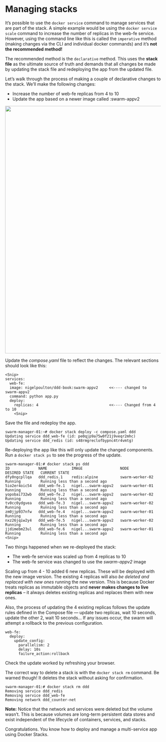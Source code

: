 # Managing stacks
It’s possible to use the `docker service` command to manage services that are part of the stack. A simple example would be using the `docker service scale` command to increase the number of replicas in the web-fe service. However, using the command line like this is called the `imperative` method (making changes via the CLI and individual docker commands) and it’s **not the recommended method!**

The recommended method is the `declarative` method. This uses the **stack file** as the ultimate source of truth and demands that all changes be made by updating the stack file and redeploying the app from the updated file.

Let’s walk through the process of making a couple of declarative changes to the stack. We’ll make the following changes:
  - Increase the number of web-fe replicas from 4 to 10
  - Update the app based on a newer image called :swarm-appv2

<p align="center">
  <img src="https://github.com/rezaharasani/deploying-apps-with-docker-stacks/assets/73277136/0fd01826-f693-4860-8f03-9a92ac906918" width="800"/>
</p>

Update the *compose.yaml* file to reflect the changes. The relevant sections should look like this:
```
<Snip>
services:
  web-fe:
  image: nigelpoulton/ddd-book:swarm-appv2     <<---- changed to swarm-appv2
  command: python app.py
  deploy:
    replicas: 4                                <<---- Changed from 4 to 10
    <Snip>
```

Save the file and redeploy the app.
```
swarm-manager-01:~# docker stack deploy -c compose.yaml ddd
Updating service ddd_web-fe (id: pe0qjp9a75w0f21j9veqr2mhc)
Updating service ddd_redis (id: s48rmgreclofbypnc4tr4vmtg)
```

Re-deploying the app like this will only update the changed components. Run a `docker stack ps` to see the progress of the update.
```
swarm-manager-01:# docker stack ps ddd 
ID             NAME           IMAGE                 NODE              DESIRED STATE   CURRENT STATE     
dfy0ngcpllqa   ddd_redis.1    redis:alpine          swarm-worker-02   Running         Running less than a second ago             
5io2er4oic54   ddd_web-fe.1   nigel...swarm-appv2   swarm-worker-01   Running         Running less than a second ago             
yopobai732wb   ddd_web-fe.2   nigel...swarm-appv2   swarm-worker-02   Running         Running less than a second ago             
tv0cc0ydgvea   ddd_web-fe.3   nigel...swarm-appv2   swarm-worker-02   Running         Running less than a second ago             
zm0jjp937nfw   ddd_web-fe.4   nigel...swarm-appv2   swarm-worker-01   Running         Running less than a second ago             
nxz26jqiw2y4   ddd_web-fe.5   nigel...swarm-appv2   swarm-worker-02   Running         Running less than a second ago             
jjdimebm23ul   ddd_web-fe.6   nigel...swarm-appv2   swarm-worker-01   Running         Running less than a second ago
<Snip>
```

Two things happened when we re-deployed the stack:
  - The web-fe service was scaled up from 4 replicas to 10
  - The web-fe service was changed to use the *swarm-appv2* image

Scaling up from 4 - 10 added 6 new replicas. These will be deployed with the new image version. The existing 4 replicas will also *be deleted and replaced with new ones* running the new version. This is because Docker treats replicas as immutable objects and **never makes changes to live replicas** – it always deletes existing replicas and replaces them with new ones.

Also, the process of updating the 4 existing replicas follows the update rules defined in the Compose file — update two replicas, wait 10 seconds, update the other 2, wait 10 seconds... If any issues occur, the swarm will attempt a rollback to the previous configuration.
```
web-fe:
  deploy:
    update_config:
      parallelism: 2
      delay: 10s
      failure_action:rollback
```
Check the update worked by refreshing your browser.

The correct way to delete a stack is with the `docker stack rm` command. Be warned though! It deletes the stack without asking for confirmation.
```
swarm-manager-01:# docker stack rm ddd
Removing service ddd_redis
Removing service ddd_web-fe
Removing network ddd_counter-net
```

**Note:** Notice that the network and services were deleted but the volume wasn’t. This is because volumes are long-term persistent data stores and exist independent of the lifecycle of containers, services, and stacks.

Congratulations. You know how to deploy and manage a multi-service app using
Docker Stacks.
